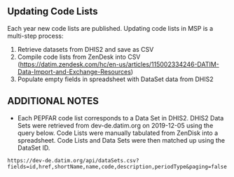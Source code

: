 ## Updating Code Lists
Each year new code lists are published. Updating code lists in MSP is a multi-step process:
1. Retrieve datasets from DHIS2 and save as CSV
2. Compile code lists from ZenDesk into CSV (https://datim.zendesk.com/hc/en-us/articles/115002334246-DATIM-Data-Import-and-Exchange-Resources)
3. Populate empty fields in spreadsheet with DataSet data from DHIS2

## ADDITIONAL NOTES
* Each PEPFAR code list corresponds to a Data Set in DHIS2. DHIS2 Data Sets were retrieved
from dev-de.datim.org on 2019-12-05 using the query below. Code Lists were manually tabulated
from ZenDisk into a spreadsheet. Code Lists and Data Sets were then matched up using the DataSet ID.
```
https://dev-de.datim.org/api/dataSets.csv?fields=id,href,shortName,name,code,description,periodType&paging=false
```

